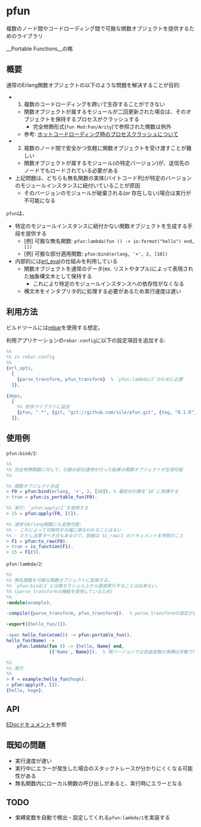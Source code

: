 pfun
====

複数のノード間やコードローディング間で可搬な関数オブジェクトを提供するためのライブラリ

__Portable Functions__の略

概要
----

通常のErlang関数オブジェクトの以下のような問題を解決することが目的:
- 1. 複数のコードローディングを跨いで生存することができない
  - 関数オブジェクトが属するモジュールが二回更新された場合は、そのオブジェクトを保持するプロセスがクラッシュする
     - 完全修飾形式(`fun Mod:Fun/Arity`)で参照された関数は例外
  - 参考: [ホットコードローディング時のプロセスクラッシュについて](http://qiita.com/sile/items/697f80db992819056127)
- 2. 複数のノード間で安全かつ気軽に関数オブジェクトを受け渡すことが難しい
  - 関数オブジェクトが属するモジュール(の特定バージョン)が、送信先のノードでもロードされている必要がある
- 上記問題は、どちらも無名関数の実体(バイトコード列)が特定のバージョンのモジュールインスタンスに紐付いていることが原因
  - そのバージョンのモジュールが破棄される(or 存在しない)場合は実行が不可能になる

`pfun`は、
- 特定のモジュールインスタンスに紐付かない関数オブジェクトを生成する手段を提供する
  - [例] 可搬な無名関数: `pfun:lambda(fun () -> io:format("hello") end, [])`
  - [例] 可搬な部分適用関数: `pfun:bind(erlang, '+', 2, [10])`
- 内部的には[erl_eval](http://www.erlang.org/doc/man/erl_eval.html)の仕組みを利用している
  - 関数オブジェクトを通常のデータ(ex. リストやタプル)によって表現された抽象構文木として保持する
     - これにより特定のモジュールインスタンスへの依存性がなくなる
  - 構文木をインタプリタ的に処理する必要があるため実行速度は遅い

利用方法
--------

ビルドツールには[rebar](https://github.com/rebar/rebar)を使用する想定。

利用アプリケーションの`rebar.config`に以下の設定項目を追加する:
```erlang
%%
%% in rebar.config
%%
{erl_opts,
  [
    {parse_transform, pfun_transform}  % `pfun:lambda/2`のために必要
  ]}.

{deps,
  [
    %% 依存ライブラリに追加
    {pfun, ".*", {git, "git://github.com/sile/pfun.git", {tag, "0.1.0"}}}
  ]}.
```

使用例
------

`pfun:bind/2`:
```erlang
%%
%% 完全修飾関数に対して、引数の部分適用を行った結果の関数オブジェクトが生成可能
%%

%% 関数オブジェクト生成
> F0 = pfun:bind(erlang, '+', 2, [10]). % 最初の引数を`10`に束縛する
> true = pfun:is_portable_fun(F0).

%% 実行: `pfun:apply/2`を使用する
> 15 = pfun:apply(F0, [5]).

%% 通常のErlang関数にも変換可能:
%% - これによって可搬性が大幅に損なわれることはない
%% - ただし注意すべき点もあるので、詳細は to_raw/1 のドキュメントを参照のこと
> F1 = pfun:to_raw(F0).
> true = is_function(F1).
> 15 = F1(5).
```

`pfun:lambda/2`:
```erlang
%%
%% 無名関数を可搬な関数オブジェクトに変換する。
%% `pfun:bind/2`とは異なりシェル上から直接実行することは出来ない。
%% (parse_transformの機能を使用しているため)
%%
-module(example).

-compile({parse_transform, pfun_transform}).  % parse_transformの設定が必須

-export([hello_fun/1]).

-spec hello_fun(atom()) -> pfun:portable_fun().
hello_fun(Name) ->
    pfun:lambda(fun () -> {hello, Name} end,
                [{'Name', Name}]).  % 現バージョンでは自由変数の束縛は手動で行う必要がある

%%
%% 実行
%%
> F = example:hello_fun(hoge).
> pfun:apply(F, []).
{hello, hoge}.
```

API
---

[EDocドキュメント](doc/README.md)を参照

既知の問題
----------

- 実行速度が遅い
- 実行中にエラーが発生した場合のスタックトレースが分かりにくくなる可能性がある
- 無名関数内にローカル関数の呼び出しがあると、実行時にエラーとなる

TODO
----
- 束縛変数を自動で検出・設定してくれる`pfun:lambda/1`を実装する
